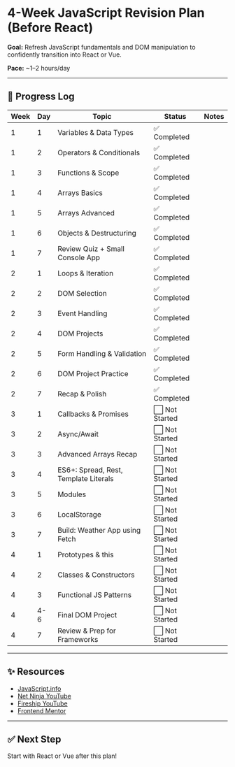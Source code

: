 # 4-Week JavaScript Revision Plan (Before React)

**Goal:** Refresh JavaScript fundamentals and DOM manipulation to confidently transition into React or Vue.

**Pace:** ~1–2 hours/day

---

## 📅 Progress Log

| Week | Day | Topic | Status | Notes |
|------|-----|-------|--------|-------|
| 1    | 1   | Variables & Data Types | ✅  Completed |  |
| 1    | 2   | Operators & Conditionals | ✅   Completed |  |
| 1    | 3   | Functions & Scope | ✅   Completed |  |
| 1    | 4   | Arrays Basics | ✅   Completed |  |
| 1    | 5   | Arrays Advanced | ✅   Completed |  |
| 1    | 6   | Objects & Destructuring | ✅   Completed |  |
| 1    | 7   | Review Quiz + Small Console App | ✅ Completed |  |
| 2    | 1   | Loops & Iteration | ✅ Completed |  |
| 2    | 2   | DOM Selection | ✅ Completed|  |
| 2    | 3   | Event Handling | ✅ Completed|  |
| 2    | 4   | DOM Projects | ✅ Completed |  |
| 2    | 5   | Form Handling & Validation | ✅ Completed |  |
| 2    | 6   | DOM Project Practice | ✅ Completed |  |
| 2    | 7   | Recap & Polish | ✅ Completed |  |
| 3    | 1   | Callbacks & Promises | ⬜ Not Started |  |
| 3    | 2   | Async/Await | ⬜ Not Started |  |
| 3    | 3   | Advanced Arrays Recap | ⬜ Not Started |  |
| 3    | 4   | ES6+: Spread, Rest, Template Literals | ⬜ Not Started |  |
| 3    | 5   | Modules | ⬜ Not Started |  |
| 3    | 6   | LocalStorage | ⬜ Not Started |  |
| 3    | 7   | Build: Weather App using Fetch | ⬜ Not Started |  |
| 4    | 1   | Prototypes & this | ⬜ Not Started |  |
| 4    | 2   | Classes & Constructors | ⬜ Not Started |  |
| 4    | 3   | Functional JS Patterns | ⬜ Not Started |  |
| 4    | 4-6 | Final DOM Project | ⬜ Not Started |  |
| 4    | 7   | Review & Prep for Frameworks | ⬜ Not Started |  |

---

## ✨ Resources

- [JavaScript.info](https://javascript.info)
- [Net Ninja YouTube](https://www.youtube.com/c/TheNetNinja)
- [Fireship YouTube](https://www.youtube.com/c/Fireship)
- [Frontend Mentor](https://www.frontendmentor.io/)

---

## ✅ Next Step

Start with React or Vue after this plan!
